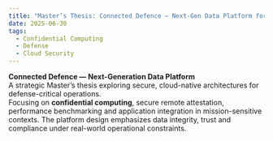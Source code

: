```yaml
---
title: "Master’s Thesis: Connected Defence — Next-Gen Data Platform for Military Intelligence and Operations"
date: 2025-06-30
tags:
  - Confidential Computing
  - Defense
  - Cloud Security
---
```


**Connected Defence — Next-Generation Data Platform**  
A strategic Master’s thesis exploring secure, cloud-native architectures for defense-critical operations.  
Focusing on **confidential computing**, secure remote attestation, performance benchmarking and application integration in mission-sensitive contexts. The platform design emphasizes data integrity, trust and compliance under real-world operational constraints.